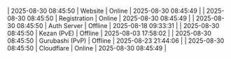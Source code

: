 | 2025-08-30 08:45:50 | Website | Online | 2025-08-30 08:45:49 |
| 2025-08-30 08:45:50 | Registration | Online | 2025-08-30 08:45:49 |
| 2025-08-30 08:45:50 | Auth Server | Offline | 2025-08-18 09:33:31 |
| 2025-08-30 08:45:50 | Kezan (PvE) | Offline | 2025-08-03 17:58:02 |
| 2025-08-30 08:45:50 | Gurubashi (PvP) | Offline | 2025-08-23 21:44:06 |
| 2025-08-30 08:45:50 | Cloudflare | Online | 2025-08-30 08:45:49 |
